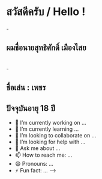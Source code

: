 <h1>สวัสดีครับ / Hello !</h1>
-<h2>ผมชื่อนายสุทธิศักดิ์ เมืองไสย</h2>
<br>
-<h2>ชื่อเล่น : เพชร</h2> <h2>ปัจจุบันอายุ 18 ปี</h2>

- 🔭 I’m currently working on ...
- 🌱 I’m currently learning ...
- 👯 I’m looking to collaborate on ...
- 🤔 I’m looking for help with ...
- 💬 Ask me about ...
- 📫 How to reach me: ...
- 😄 Pronouns: ...
- ⚡ Fun fact: ...
-->
